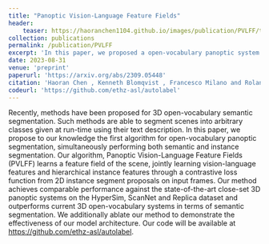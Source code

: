 ```yaml
---
title: "Panoptic Vision-Language Feature Fields"
header:
    teaser: https://haoranchen1104.github.io/images/publication/PVLFF/teaser.png
collection: publications
permalink: /publication/PVLFF
excerpt: 'In this paper, we proposed a open-vocabulary panoptic system based on neural fields for scene understanding. Our method implicitly reconstructs the scene geometry from 2D images and simultaneously gains panoptic informaiton from 2D proposals computed by off-the-shelf 2D networks.'
date: 2023-08-31
venue: 'preprint'
paperurl: 'https://arxiv.org/abs/2309.05448'
citation: 'Haoran Chen , Kenneth Blomqvist , Francesco Milano and Roland Siegwart. &quot;Panoptic Vision-Language Feature Fields.&quot; <i>preprint</i>. 2023'
codeurl: 'https://github.com/ethz-asl/autolabel'
---
```


Recently, methods have been proposed for 3D open-vocabulary semantic segmentation. Such methods are able to segment scenes into arbitrary classes given at run-time using their text description. In this paper, we propose to our knowledge the first algorithm for open-vocabulary panoptic segmentation, simultaneously performing both semantic and instance segmentation. Our algorithm, Panoptic Vision-Language Feature Fields (PVLFF) learns a feature field of the scene, jointly learning vision-language features and hierarchical instance features through a contrastive loss function from 2D instance segment proposals on input frames. Our method achieves comparable performance against the state-of-the-art close-set 3D panoptic systems on the HyperSim, ScanNet and Replica dataset and outperforms current 3D open-vocabulary systems in terms of semantic segmentation. We additionally ablate our method to demonstrate the effectiveness of our model architecture. Our code will be available at https://github.com/ethz-asl/autolabel.

